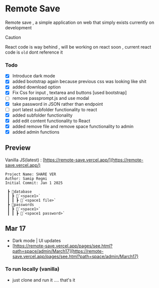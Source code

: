 # Remote Save
Remote save , a simple application on web that simply exists currently on development

> [!CAUTION]
> React code is way behind , will be working on react soon , current react code is `old` dont reference it

### Todo
- [x] Introduce dark mode
- [x] added bootstrap again because previous css was looking like shit
- [x] added download option
- [x] Fix Css for input , textarea and buttons [used bootstrap]
- [ ] remove passprompt.js and use modal
- [x] take password in JSON rather than endpoint
- [ ] port latest subfolder functionality to react
- [x] added subfolder functionality
- [x] add edit content functionality to React
- [x] added remove file and remove space functionality to admin
- [x] added admin functions

## Preview
Vanilla JS(latest) : [https://remote-save.vercel.app/](https://remote-save.vercel.app/)


```
Project Name: SHARE VER
Author: Samip Regmi
Initial Commit: Jan 1 2025
```
```
 ┣ 📂database
 ┃ ┣ 📂`<space1>`
 ┃ ┃ ┣ 📜`<space1 file>`
 ┣ 📂passwords
 ┃ ┣ 📂`<space1>`
 ┃ ┃ ┣ 📜`<space1 password>`
```
## Mar 17
- Dark mode | UI updates
- [https://remote-save.vercel.app/pages/see.html?path=space/admin/March17](https://remote-save.vercel.app/pages/see.html?path=space/admin/March17)


### To run locally (vanilla)
- just clone and run it .... that's it
